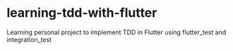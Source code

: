 # learning-tdd-with-flutter
Learning personal project to implement TDD in Flutter using flutter_test and integration_test
